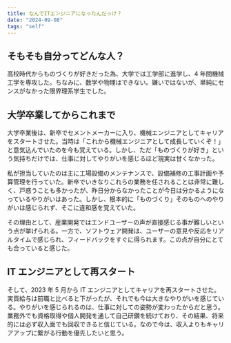 ```yaml
---
title: なんでITエンジニアになったんだっけ？
date: "2024-09-08"
tags: "self"
---
```


## そもそも自分ってどんな人？

高校時代からものづくりが好きだった為、大学では工学部に進学し、4 年間機械工学を専攻した。ちなみに、数学や物理はできない。嫌いではないが、単純にセンスがなかった限界理系学生でした。

## 大学卒業してからこれまで

大学卒業後は、新卒でセメントメーカーに入り、機械エンジニアとしてキャリアをスタートさせた。当時は「これから機械エンジニアとして成長していくぞ！」と意気込んでいたのを今も覚えている。しかし、ただ「ものづくりが好き」という気持ちだけでは、仕事に対してやりがいを感じるほど現実は甘くなかった。

私が担当していたのは主に工場設備のメンテナンスで、設備補修の工事計画や予算管理を行っていた。新卒でいきなりこれらの業務を任されることは非常に難しく、戸惑うことも多かったが、昨日分からなかったことが今日は分かるようになっているやりがいはあった。しかし、根本的に「ものづくり」そのものへのやりがいは感じられず、そこに違和感を覚えていた。

その理由として、産業開発ではエンドユーザーの声が直接感じる事が難しいという点が挙げられる。一方で、ソフトウェア開発は、ユーザーの意見や反応をリアルタイムで感じられ、フィードバックをすぐに得られます。この点が自分にとても合っていると感じた。

## IT エンジニアとして再スタート

そして、2023 年 5 月から IT エンジニアとしてキャリアを再スタートさせた。実質給与は前職と比べると下がったが、それでも今は大きなやりがいを感じている。やりがいを感じられるのは、仕事に対しての姿勢が変わったからだと思う。業務外でも資格取得や個人開発を通して自己研鑽を続けており、その結果、将来的には必ず収入面でも回収できると信じている。なので今は、収入よりもキャリアアップに繋がる行動を優先したいと思う。
